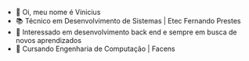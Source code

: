 - 👋 Oi, meu nome é Vinicius
- 📚 Técnico em Desenvolvimento de Sistemas | Etec Fernando Prestes
- 👀 Interessado em desenvolvimento back end e sempre em busca de novos aprendizados
- 🌱 Cursando Engenharia de Computação | Facens

<!---
OnlyVCS/OnlyVCS is a ✨ special ✨ repository because its `README.md` (this file) appears on your GitHub profile.
You can click the Preview link to take a look at your changes.
--->

